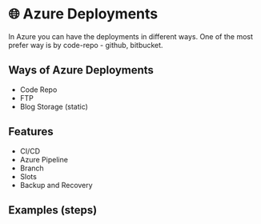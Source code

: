 # :globe_with_meridians: Azure Deployments

In Azure you can have the deployments in different ways.
One of the most prefer way is by code-repo - github, bitbucket.

## Ways of Azure Deployments

- Code Repo
- FTP
- Blog Storage (static)

## Features

- CI/CD
- Azure Pipeline
- Branch
- Slots
- Backup and Recovery

## Examples (steps)
